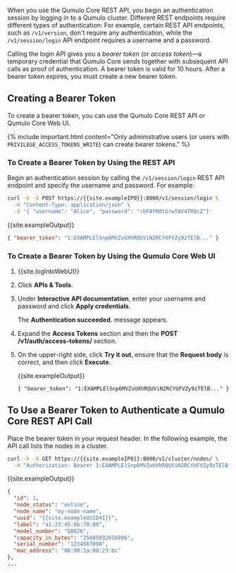 When you use the Qumulo Core REST API, you begin an authentication session by logging in to a Qumulo cluster. Different REST endpoints require different types of authentication: For example, certain REST API endpoints, such as `/v1/version`, don't require any authentication, while the `/v1/session/login` API endpoint requires a username and a password.

Calling the login API gives you a _bearer token_ (or _access token_)&mdash;a temporary credential that Qumulo Core sends together with subsequent API calls as proof of authentication. A bearer token is valid for 10 hours. After a bearer token expires, you must create a new bearer token.


## Creating a Bearer Token
To create a bearer token, you can use the Qumulo Core REST API or Qumulo Core Web UI.

{% include important.html content="Only administrative users (or users with `PRIVILEGE_ACCESS_TOKENS_WRITE`) can create bearer tokens." %}

### To Create a Bearer Token by Using the REST API
Begin an authentication session by calling the `/v1/session/login` REST API endpoint and specify the username and password. For example:

```bash
curl -k -X POST https://{{site.exampleIP0}}:8000/v1/session/login \
  -H "Content-Type: application/json" \
  -d '{ "username": "Alice", "password": "rbFAYMdtGrwTAV4TR0cZ"}'
```
   
{{site.exampleOutput}}

```json
{ "bearer_token": "1:EXAMPLElSnp6MVZvUXhRQUViN2RCYUFVZy9zTElB..." }
```

### To Create a Bearer Token by Using the Qumulo Core Web UI
1. {{site.logIntoWebUI}}

1. Click **APIs & Tools**.

1. Under **Interactive API documentation**, enter your username and password and click **Apply credentials**.

   The **Authentication succeeded.** message appears.

1. Expand the **Access Tokens** section and then the **POST /v1/auth/access-tokens/** section.

1. On the upper-right side, click **Try it out**, ensure that the **Request body** is correct, and then click **Execute**.

   {{site.exampleOutput}}

   ```
   { "bearer_token": "1:EXAMPLElSnp6MVZvUXhRQUViN2RCYUFVZy9zTElB..." }
   ```


## To Use a Bearer Token to Authenticate a Qumulo Core REST API Call
Place the bearer token in your request header. In the following example, the API call lists the nodes in a cluster.

```bash
curl -k -X GET https://{{site.exampleIP0}}:8000/v1/cluster/nodes/ \
  -H "Authorization: Bearer 1:EXAMPLElSnp6MVZvUXhRQUViN2RCYUFVZy9zTElB..."
```

{{site.exampleOutput}}

```json
{
  "id": 1,
  "node_status": "online",
  "node_name": "my-node-name",
  "uuid": "{{site.exampleUUID41}}",
  "label": "a1:23:45:6b:70:80",
  "model_number": "Q0626",
  "capacity_in_bytes": "25605032656896",
  "serial_number": "1234567890",
  "mac_address": "00:00:1a:00:23:bc"
},
...
```
